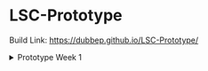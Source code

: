 # LSC-Prototype

Build Link:  https://dubbep.github.io/LSC-Prototype/

<details>

<summary>Prototype Week 1</summary>
 
# Prototype 1 Objectives Status:


## Spell card Scriptable Object: **In progress**

### What's going well

The scriptable object template has been created. 

The template holds all of the basic information that a card needs.

There is a display script that takes the Card information and displays it on a UI game object in the scene. (Not in current build)

### What’s needs to be done
The cards need to have behaviors that execute their functionality. 

The biggest hurdle with this is organizing this such that it approprietly interacts with the other systems.

Most cards will need a effect range which encompasses a certain number of board spaces relative to the players position.

Each Card that has an effect range needs a unique algorithm to build out those effect ranges. The cards also need a function for their actual effects.

This information has to be sent to a queue which holds all player actions for the round. The queue orders them by their delay value and executes them in that order.

Non attack spells need to be able to implement their unique functionality too such as altering player health or movement range.

spells also need to keep track of and play their visual effects.

## Action Queue & Turn System: **Not Started**

### What needs to be done
The game has a turn system where each player takes an action (moving, cast spell etc.) which needs to be put into a queue or list and then executed in the scene according to the delay of the action such that the action with the shortest delay will be executed first. Once all actions are executed the round ends, a new round begins, and players take actions once more.

Additional implementation such as attacks being interrupted and thus being removed from the queue, actions playing at a reasonable speed rather than being executed instantaneously etc.

## Player Characters: **In progress**
### What's been going well
I’ve largely Identified the information that players need to hold and what methods they need to have to function. These methods just need to be implemented.

### What needs to be done
The most important methods which need to be implemented are:
PrepareCast();
CastSpell();

## Game UI: **In progress**

### What's been going well

Basic attack and move buttons have been added.

move button functionality has been implemented.

### What needs to be done

Once players are capable of casting spells and preforming attacks the attack button needs to be linked

UI to hold information about the player character such as health.

UI to show the Cards a player currently holds.

## Movement System: **In progress**

### What's been going well

A grid system has been implemented which allows for characteres to travel the board via mouse clicks.

The grid system is flexible enough to be customized into unique shapes and is detatched from level geometry. This will allow for unique and interesting environments to be created that don't impact the game board.

Movement range has also been highlighted so that players can see the spaces they are allowed to travel.


### What needs to be done

A breadth first search system needs to be implemented so that characters will calculate the routes to their travel destination through the grid. This will allow for player to animate their movement rather than teleport.

(Optional) Farther into development the grid will need to be compatible with a unique cards functionality which allows players to travers walls. The grid will need to hide certain grid spaces on top of walls until a player activates this ability, and hide these spaces once it is no longer in use.

## Create chest card gacha system: **Not Started**
What needs to be done

Playeres need to be able to interact with chest objects which occupy certain spaces on the board.

A card gacha system needs to be implemented such that when a chest is opened a random card is returned. This system needs to weigh cards by their rarity to produce expected card drop rates.

</details>

